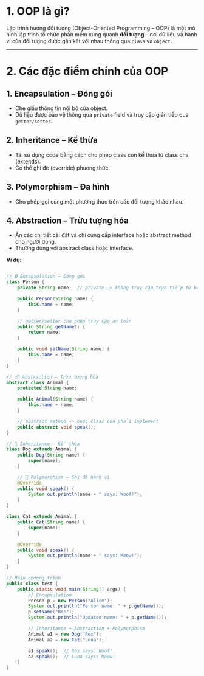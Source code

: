 # 1. OOP là gì?

Lập trình hướng đối tượng (Object-Oriented Programming – OOP) là một mô hình lập trình tổ chức phần mềm xung quanh **đối tượng** – nơi dữ liệu và hành vi của đối tượng được gắn kết với nhau thông qua `class` và `object`.

---

# 2. Các đặc điểm chính của OOP
## 1. Encapsulation – Đóng gói
- Che giấu thông tin nội bộ của object.
- Dữ liệu được bảo vệ thông qua `private` field và truy cập gián tiếp qua `getter/setter`.

## 2.  Inheritance – Kế thừa
- Tái sử dụng code bằng cách cho phép class con kế thừa từ class cha (extends).
- Có thể ghi đè (override) phương thức.

## 3. Polymorphism – Đa hình
- Cho phép gọi cùng một phương thức trên các đối tượng khác nhau.

## 4. Abstraction – Trừu tượng hóa
- Ẩn các chi tiết cài đặt và chỉ cung cấp interface hoặc abstract method cho người dùng.
- Thường dùng với abstract class hoặc interface.

**Ví dụ:**
```java

// 🔒 Encapsulation – Đóng gói
class Person {
    private String name;  // private -> không truy cập trực tiếp từ bên ngoài

    public Person(String name) {
        this.name = name;
    }

    // getter/setter cho phép truy cập an toàn
    public String getName() {
        return name;
    }

    public void setName(String name) {
        this.name = name;
    }
}

// 📦 Abstraction – Trừu tượng hóa
abstract class Animal {
    protected String name;

    public Animal(String name) {
        this.name = name;
    }

    // abstract method -> buộc class con phải implement
    public abstract void speak();
}

// 🧬 Inheritance – Kế thừa
class Dog extends Animal {
    public Dog(String name) {
        super(name);
    }

    // 🔁 Polymorphism – Ghi đè hành vi
    @Override
    public void speak() {
        System.out.println(name + " says: Woof!");
    }
}

class Cat extends Animal {
    public Cat(String name) {
        super(name);
    }

    @Override
    public void speak() {
        System.out.println(name + " says: Meow!");
    }
}

// Main chương trình
public class test {
    public static void main(String[] args) {
        // Encapsulation
        Person p = new Person("Alice");
        System.out.println("Person name: " + p.getName());
        p.setName("Bob");
        System.out.println("Updated name: " + p.getName());

        // Inheritance + Abstraction + Polymorphism
        Animal a1 = new Dog("Rex");
        Animal a2 = new Cat("Luna");

        a1.speak();  // Rex says: Woof!
        a2.speak();  // Luna says: Meow!
    }
}




